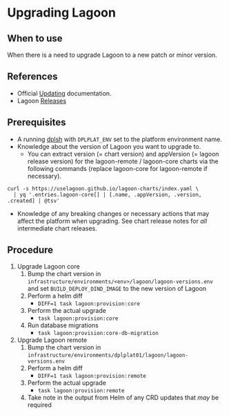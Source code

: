 # Upgrading Lagoon

## When to use

When there is a need to upgrade Lagoon to a new patch or minor version.

## References

* Official [Updating](https://docs.lagoon.sh/installing-lagoon/update-lagoon/) documentation.
* Lagoon [Releases](https://github.com/uselagoon/lagoon/releases)

## Prerequisites

* A running [dplsh](using-dplsh.md) with `DPLPLAT_ENV` set to the platform
  environment name.
* Knowledge about the version of Lagoon you want to upgrade to.
  * You can extract version (= chart version) and appVersion (= lagoon release
    version) for the lagoon-remote / lagoon-core charts via the following commands
    (replace lagoon-core for lagoon-remote if necessary).

```shell
curl -s https://uselagoon.github.io/lagoon-charts/index.yaml \
  | yq '.entries.lagoon-core[] | [.name, .appVersion, .version, .created] | @tsv'
```

* Knowledge of any breaking changes or necessary actions that may affect the
  platform when upgrading. See chart release notes for *all* intermediate chart
  releases.

## Procedure

1. Upgrade Lagoon core
    1. Bump the chart version in
       `infrastructure/environments/<env>/lagoon/lagoon-versions.env`
       and set `BUILD_DEPLOY_DIND_IMAGE` to the new version of Lagoon
    2. Perform a helm diff
        * `DIFF=1 task lagoon:provision:core`
    3. Perform the actual upgrade
        * `task lagoon:provision:core`
    4. Run database migrations
        * `task lagoon:provision:core-db-migration`
2. Upgrade Lagoon remote
    1. Bump the chart version in
      `infrastructure/environments/dplplat01/lagoon/lagoon-versions.env`
    2. Perform a helm diff
        * `DIFF=1 task lagoon:provision:remote`
    3. Perform the actual upgrade
        * `task lagoon:provision:remote`
    4. Take note in the output from Helm of any CRD updates that *may* be required
